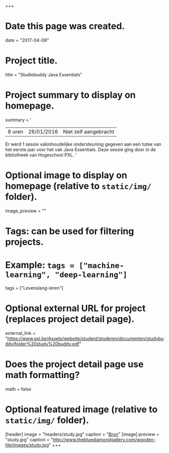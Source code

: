 +++
# Date this page was created.
date = "2017-04-08"

# Project title.
title = "Studiebuddy Java Essentials"

# Project summary to display on homepage.

summary = '

|            |                    | |
| -----| ----------- | ------------------------------ |
| 8 uren  | 26/01/2016  | Niet zelf aangebracht          |

Er werd 1 sessie vakinhoudelijke ondersteuning gegeven aan een tutee van het eerste jaar voor het vak Java Essentials. Deze sessie ging door in de bibliotheek van Hogeschool PXL.
'

# Optional image to display on homepage (relative to `static/img/` folder).

image_preview = ""

# Tags: can be used for filtering projects.
# Example: `tags = ["machine-learning", "deep-learning"]`
tags = ["Levenslang-leren"]

# Optional external URL for project (replaces project detail page).
external_link = "https://www.pxl.be/Assets/website/student/studeren/documenten/studybuddy/folder%20study%20buddy.pdf"

# Does the project detail page use math formatting?
math = false

# Optional featured image (relative to `static/img/` folder).
[header]
image = "headers/study.jpg"
caption = "[Bron](https://static.pexels.com/photos/7354/startup-photos.jpg)"
[image]
preview = "study.jpg"
caption = "http://www.thebluediamondgallery.com/wooden-tile/images/study.jpg"
+++
